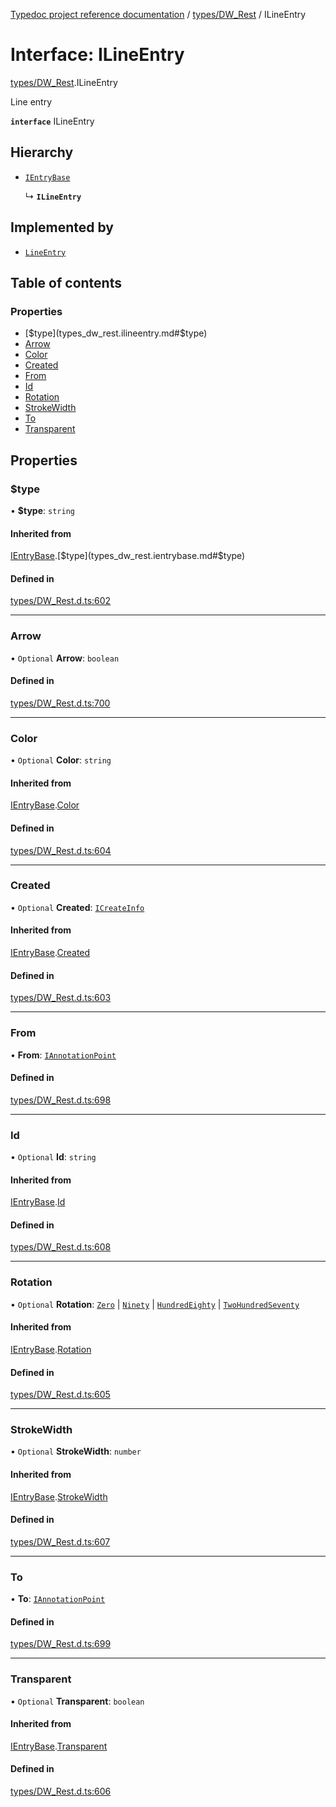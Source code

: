 [Typedoc project reference documentation](../README.md) / [types/DW_Rest](../modules/types_dw_rest.md) / ILineEntry

# Interface: ILineEntry

[types/DW_Rest](../modules/types_dw_rest.md).ILineEntry

Line entry

**`interface`** ILineEntry

## Hierarchy

- [`IEntryBase`](types_dw_rest.ientrybase.md)

  ↳ **`ILineEntry`**

## Implemented by

- [`LineEntry`](../classes/annotations.lineentry.md)

## Table of contents

### Properties

- [$type](types_dw_rest.ilineentry.md#$type)
- [Arrow](types_dw_rest.ilineentry.md#arrow)
- [Color](types_dw_rest.ilineentry.md#color)
- [Created](types_dw_rest.ilineentry.md#created)
- [From](types_dw_rest.ilineentry.md#from)
- [Id](types_dw_rest.ilineentry.md#id)
- [Rotation](types_dw_rest.ilineentry.md#rotation)
- [StrokeWidth](types_dw_rest.ilineentry.md#strokewidth)
- [To](types_dw_rest.ilineentry.md#to)
- [Transparent](types_dw_rest.ilineentry.md#transparent)

## Properties

### $type

• **$type**: `string`

#### Inherited from

[IEntryBase](types_dw_rest.ientrybase.md).[$type](types_dw_rest.ientrybase.md#$type)

#### Defined in

[types/DW_Rest.d.ts:602](https://github.com/DocuWare/REST-Sample-TS/blob/828b3d4/src/types/DW_Rest.d.ts#L602)

___

### Arrow

• `Optional` **Arrow**: `boolean`

#### Defined in

[types/DW_Rest.d.ts:700](https://github.com/DocuWare/REST-Sample-TS/blob/828b3d4/src/types/DW_Rest.d.ts#L700)

___

### Color

• `Optional` **Color**: `string`

#### Inherited from

[IEntryBase](types_dw_rest.ientrybase.md).[Color](types_dw_rest.ientrybase.md#color)

#### Defined in

[types/DW_Rest.d.ts:604](https://github.com/DocuWare/REST-Sample-TS/blob/828b3d4/src/types/DW_Rest.d.ts#L604)

___

### Created

• `Optional` **Created**: [`ICreateInfo`](types_dw_rest.icreateinfo.md)

#### Inherited from

[IEntryBase](types_dw_rest.ientrybase.md).[Created](types_dw_rest.ientrybase.md#created)

#### Defined in

[types/DW_Rest.d.ts:603](https://github.com/DocuWare/REST-Sample-TS/blob/828b3d4/src/types/DW_Rest.d.ts#L603)

___

### From

• **From**: [`IAnnotationPoint`](types_dw_rest.iannotationpoint.md)

#### Defined in

[types/DW_Rest.d.ts:698](https://github.com/DocuWare/REST-Sample-TS/blob/828b3d4/src/types/DW_Rest.d.ts#L698)

___

### Id

• `Optional` **Id**: `string`

#### Inherited from

[IEntryBase](types_dw_rest.ientrybase.md).[Id](types_dw_rest.ientrybase.md#id)

#### Defined in

[types/DW_Rest.d.ts:608](https://github.com/DocuWare/REST-Sample-TS/blob/828b3d4/src/types/DW_Rest.d.ts#L608)

___

### Rotation

• `Optional` **Rotation**: [`Zero`](../enums/types_dw_rest.rotation.md#zero) \| [`Ninety`](../enums/types_dw_rest.rotation.md#ninety) \| [`HundredEighty`](../enums/types_dw_rest.rotation.md#hundredeighty) \| [`TwoHundredSeventy`](../enums/types_dw_rest.rotation.md#twohundredseventy)

#### Inherited from

[IEntryBase](types_dw_rest.ientrybase.md).[Rotation](types_dw_rest.ientrybase.md#rotation)

#### Defined in

[types/DW_Rest.d.ts:605](https://github.com/DocuWare/REST-Sample-TS/blob/828b3d4/src/types/DW_Rest.d.ts#L605)

___

### StrokeWidth

• `Optional` **StrokeWidth**: `number`

#### Inherited from

[IEntryBase](types_dw_rest.ientrybase.md).[StrokeWidth](types_dw_rest.ientrybase.md#strokewidth)

#### Defined in

[types/DW_Rest.d.ts:607](https://github.com/DocuWare/REST-Sample-TS/blob/828b3d4/src/types/DW_Rest.d.ts#L607)

___

### To

• **To**: [`IAnnotationPoint`](types_dw_rest.iannotationpoint.md)

#### Defined in

[types/DW_Rest.d.ts:699](https://github.com/DocuWare/REST-Sample-TS/blob/828b3d4/src/types/DW_Rest.d.ts#L699)

___

### Transparent

• `Optional` **Transparent**: `boolean`

#### Inherited from

[IEntryBase](types_dw_rest.ientrybase.md).[Transparent](types_dw_rest.ientrybase.md#transparent)

#### Defined in

[types/DW_Rest.d.ts:606](https://github.com/DocuWare/REST-Sample-TS/blob/828b3d4/src/types/DW_Rest.d.ts#L606)
